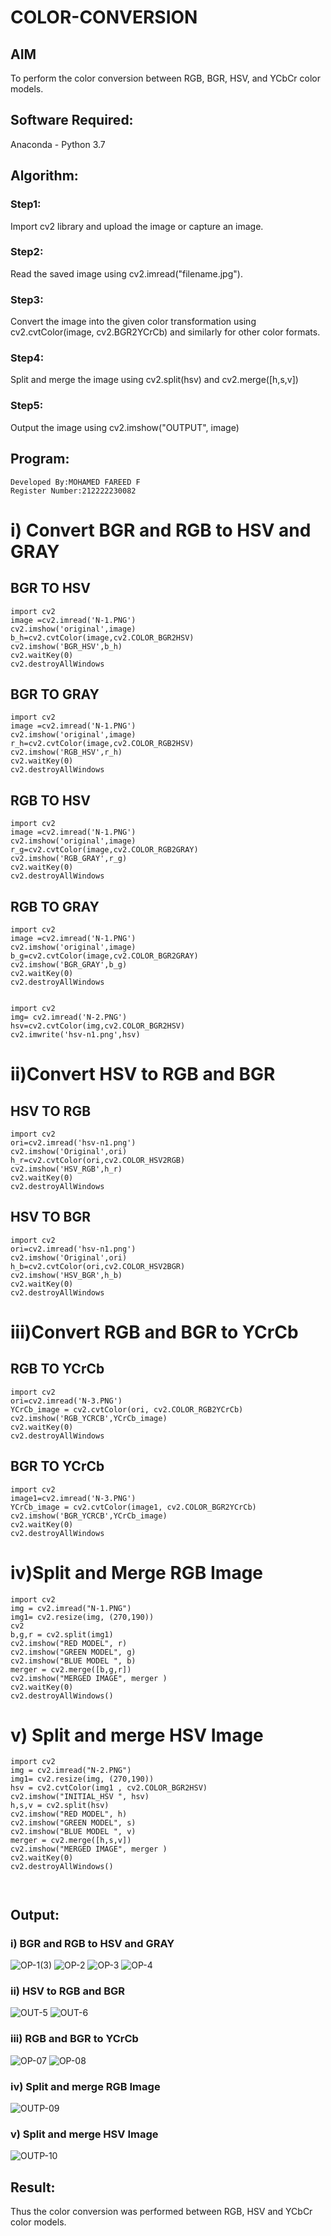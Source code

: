 # COLOR-CONVERSION
## AIM
To perform the color conversion between RGB, BGR, HSV, and YCbCr color models.

## Software Required:
Anaconda - Python 3.7
## Algorithm:
### Step1:
Import cv2 library and upload the image or capture an image.

### Step2:
Read the saved image using cv2.imread("filename.jpg").

### Step3:
Convert the image into the given color transformation using cv2.cvtColor(image, cv2.BGR2YCrCb) and similarly for other color formats.

### Step4:
Split and merge the image using cv2.split(hsv) and cv2.merge([h,s,v])
### Step5:
Output the image using cv2.imshow("OUTPUT", image)
## Program:
```
Developed By:MOHAMED FAREED F
Register Number:212222230082
```
# i) Convert BGR and RGB to HSV and GRAY
## BGR TO HSV
```
import cv2
image =cv2.imread('N-1.PNG')
cv2.imshow('original',image)
b_h=cv2.cvtColor(image,cv2.COLOR_BGR2HSV)
cv2.imshow('BGR_HSV',b_h)
cv2.waitKey(0)
cv2.destroyAllWindows
```
## BGR TO GRAY
```
import cv2
image =cv2.imread('N-1.PNG')
cv2.imshow('original',image)
r_h=cv2.cvtColor(image,cv2.COLOR_RGB2HSV)
cv2.imshow('RGB_HSV',r_h)
cv2.waitKey(0)
cv2.destroyAllWindows
```
## RGB TO HSV
```
import cv2
image =cv2.imread('N-1.PNG')
cv2.imshow('original',image)
r_g=cv2.cvtColor(image,cv2.COLOR_RGB2GRAY)
cv2.imshow('RGB_GRAY',r_g)
cv2.waitKey(0)
cv2.destroyAllWindows
```
## RGB TO GRAY
```
import cv2
image =cv2.imread('N-1.PNG')
cv2.imshow('original',image)
b_g=cv2.cvtColor(image,cv2.COLOR_BGR2GRAY)
cv2.imshow('BGR_GRAY',b_g)
cv2.waitKey(0)
cv2.destroyAllWindows
```
```

import cv2
img= cv2.imread('N-2.PNG')
hsv=cv2.cvtColor(img,cv2.COLOR_BGR2HSV)
cv2.imwrite('hsv-n1.png',hsv)
```

# ii)Convert HSV to RGB and BGR
## HSV TO RGB
```
import cv2
ori=cv2.imread('hsv-n1.png')
cv2.imshow('Original',ori)
h_r=cv2.cvtColor(ori,cv2.COLOR_HSV2RGB)
cv2.imshow('HSV_RGB',h_r)
cv2.waitKey(0)
cv2.destroyAllWindows
```
## HSV TO BGR
```
import cv2
ori=cv2.imread('hsv-n1.png')
cv2.imshow('Original',ori)
h_b=cv2.cvtColor(ori,cv2.COLOR_HSV2BGR)
cv2.imshow('HSV_BGR',h_b)
cv2.waitKey(0)
cv2.destroyAllWindows
```


# iii)Convert RGB and BGR to YCrCb
## RGB TO YCrCb
```
import cv2
ori=cv2.imread('N-3.PNG')
YCrCb_image = cv2.cvtColor(ori, cv2.COLOR_RGB2YCrCb)
cv2.imshow('RGB_YCRCB',YCrCb_image)
cv2.waitKey(0)
cv2.destroyAllWindows
```
## BGR TO YCrCb
```
import cv2
image1=cv2.imread('N-3.PNG')
YCrCb_image = cv2.cvtColor(image1, cv2.COLOR_BGR2YCrCb)
cv2.imshow('BGR_YCRCB',YCrCb_image)
cv2.waitKey(0)
cv2.destroyAllWindows
```

# iv)Split and Merge RGB Image
```
import cv2
img = cv2.imread("N-1.PNG")
img1= cv2.resize(img, (270,190))
cv2
b,g,r = cv2.split(img1)
cv2.imshow("RED MODEL", r)
cv2.imshow("GREEN MODEL", g)
cv2.imshow("BLUE MODEL ", b)
merger = cv2.merge([b,g,r])
cv2.imshow("MERGED IMAGE", merger )
cv2.waitKey(0)
cv2.destroyAllWindows()
```



# v) Split and merge HSV Image
```
import cv2
img = cv2.imread("N-2.PNG")
img1= cv2.resize(img, (270,190))
hsv = cv2.cvtColor(img1 , cv2.COLOR_BGR2HSV)
cv2.imshow("INITIAL_HSV ", hsv)
h,s,v = cv2.split(hsv)
cv2.imshow("RED MODEL", h)
cv2.imshow("GREEN MODEL", s)
cv2.imshow("BLUE MODEL ", v)
merger = cv2.merge([h,s,v])
cv2.imshow("MERGED IMAGE", merger )
cv2.waitKey(0)
cv2.destroyAllWindows()



```
## Output:
### i) BGR and RGB to HSV and GRAY
![OP-1(3)](https://github.com/MOHAMED-FAREED-22001617/COLOR-CONVERSION/assets/121412904/a11edc7c-bfe9-4ba7-b4e4-5bef152006fa)
![OP-2](https://github.com/MOHAMED-FAREED-22001617/COLOR-CONVERSION/assets/121412904/c5f4aa65-567c-4770-bd8c-196759b94cba)
![OP-3](https://github.com/MOHAMED-FAREED-22001617/COLOR-CONVERSION/assets/121412904/74aede14-2da2-43c9-8a97-b5860b52be3d)
![OP-4](https://github.com/MOHAMED-FAREED-22001617/COLOR-CONVERSION/assets/121412904/5da6d14f-ba9f-40f0-a0c4-d081f3421eec)


### ii) HSV to RGB and BGR
![OUT-5](https://github.com/MOHAMED-FAREED-22001617/COLOR-CONVERSION/assets/121412904/a63ceedb-ae1f-4c4a-bf66-85108e9c8e5d)
![OUT-6](https://github.com/MOHAMED-FAREED-22001617/COLOR-CONVERSION/assets/121412904/95a73533-de0c-47d8-88fc-ad81685b0324)


### iii) RGB and BGR to YCrCb
![OP-07](https://github.com/MOHAMED-FAREED-22001617/COLOR-CONVERSION/assets/121412904/bab711d4-ebf9-4ffd-8134-9e1dc784e971)
![OP-08](https://github.com/MOHAMED-FAREED-22001617/COLOR-CONVERSION/assets/121412904/b34eebc1-79e9-4192-8b6a-bb7811af7dec)



### iv) Split and merge RGB Image
![OUTP-09](https://github.com/MOHAMED-FAREED-22001617/COLOR-CONVERSION/assets/121412904/42d30783-4205-4830-b7df-f98e11048b68)


### v) Split and merge HSV Image
![OUTP-10](https://github.com/MOHAMED-FAREED-22001617/COLOR-CONVERSION/assets/121412904/75f87c50-af48-4e62-a512-f445d8c56d9f)


## Result:
Thus the color conversion was performed between RGB, HSV and YCbCr color models.
